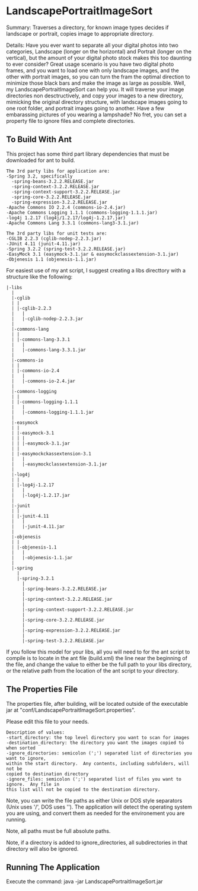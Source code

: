LandscapePortraitImageSort
==========================

Summary: Traverses a directory, for known image types decides if landscape or portrait, copies image to appropriate directory.

Details: Have you ever want to separate all your digital photos into two categories, Landscape (longer on the horizontal) and Portrait (longer on the vertical), but the amount of your digital photo stock makes this too daunting to ever consider?  Great usage scenario is you have two digital photo frames, and you want to load one with only landscape images, and the other with portrait images, so you can turn the fram the optimal direction to minimize those black bars and make the image as large as possible.  Well, my LandscapePortraitImageSort can help you.  It will traverse your image directories non desctructively, and copy your images to a new directory, mimicking the original directory structure, with landscape images going to one root folder, and portrait images going to another.  Have a few embarassing pictures of you wearing a lampshade?  No fret, you can set a property file to ignore files and complete directories.


To Build With Ant
-----------------

This project has some third part library dependencies that must be downloaded for ant to build.

````
The 3rd party libs for application are:
-Spring 3.2, specifically
  -spring-beans-3.2.2.RELEASE.jar
  -spring-context-3.2.2.RELEASE.jar
  -spring-context-support-3.2.2.RELEASE.jar
  -spring-core-3.2.2.RELEASE.jar
  -spring-expression-3.2.2.RELEASE.jar
-Apache Commons IO 2.2.4 (commons-io-2.4.jar)
-Apache Commons Logging 1.1.1 (commons-logging-1.1.1.jar)
-log4j 1.2.17 (log4j/1.2.17/log4j-1.2.17.jar)
-Apache Commons Lang 3.3.1 (commons-lang3-3.1.jar)

The 3rd party libs for unit tests are:
-CGLIB 2.2.3 (cglib-nodep-2.2.3.jar)
-JUnit 4.11 (junit-4.11.jar)
-Spring 3.2.2 (spring-test-3.2.2.RELEASE.jar)
-EasyMock 3.1 (easymock-3.1.jar & easymockclassextension-3.1.jar)
-Objenesis 1.1 (objenesis-1.1.jar)
````

For easiest use of my ant script, I suggest creating a libs directtory with a structure like the following:
````
|-libs
  |
  |-cglib
  | |
  | |-cglib-2.2.3
  |   |
  |   |-cglib-nodep-2.2.3.jar
  |
  |-commons-lang
  | |
  | |-commons-lang-3.3.1
  |   |
  |   |-commons-lang-3.3.1.jar
  |
  |-commons-io
  | |
  | |-commons-io-2.4
  |   |
  |   |-commons-io-2.4.jar
  |
  |-commons-logging
  | |
  | |-commons-logging-1.1.1
  |   |
  |   |-commons-logging-1.1.1.jar
  |
  |-easymock
  | |
  | |-easymock-3.1
  | | |
  | | |-easymock-3.1.jar
  | |
  | |-easymockckassextension-3.1
  |   |
  |   |-easymockclassextension-3.1.jar
  |
  |-log4j
  | |
  | |-log4j-1.2.17
  |   |
  |   |-log4j-1.2.17.jar
  |
  |-junit
  | |
  | |-junit-4.11
  |   |
  |   |-junit-4.11.jar
  |
  |-objenesis
  | |
  | |-objenesis-1.1
  |   |
  |   |-objenesis-1.1.jar
  |
  |-spring
    |
    |-spring-3.2.1
      |
      |-spring-beans-3.2.2.RELEASE.jar
      |
      |-spring-context-3.2.2.RELEASE.jar
      |
      |-spring-context-support-3.2.2.RELEASE.jar
      |
      |-spring-core-3.2.2.RELEASE.jar
      |
      |-spring-expression-3.2.2.RELEASE.jar
      |
      |-spring-test-3.2.2.RELEASE.jar
````

If you follow this model for your libs, all you will need to for the ant script to compile is to locate in the ant file (build.xml) the line <property name="third_party_libs" value="../../ccaper-local/libs/libs" /> near the beginning of the file, and change the value to either be the full path to your libs directory, or the relative path from the location of the ant script to your directory.


The Properties File
-------------------

The properties file, after building, will be located outside of the executable jar at
"conf/LandscapePortraitImageSort.properties".

Please edit this file to your needs.

````
Description of values:
-start_directory: the top level directory you want to scan for images
-destination_directory: the directory you want the images copied to when sorted
-ignore_directories: semicolon (';') separated list of directories you want to ignore,
within the start directory.  Any contents, including subfolders, will not be
copied to destination directory
-ignore_files: semicolon (';') separated list of files you want to ignore.  Any file in
this list will not be copied to the destination directory.
````

Note, you can write the file paths as either Unix or DOS style separators (Unix uses '/', DOS uses '\').  The application will detect the operating system you are using, and convert them as needed for the environement you are running.

Note, all paths must be full absolute paths.

Note, if a directory is added to ignore_directories, all subdirectories in that directory will also be ignored.

Running The Application
-----------------------

Execute the command:
java -jar LandscapePortraitImageSort.jar
